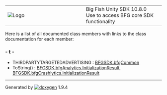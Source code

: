<table>
<colgroup>
<col style="width: 50%" />
<col style="width: 50%" />
</colgroup>
<tbody>
<tr class="odd">
<td><img src="Icon-100.png" alt="Logo" /></td>
<td><div id="projectname">
Big Fish Unity SDK<span id="projectnumber"> 10.8.0</span>
</div>
<div id="projectbrief">
Use to access BFG core SDK functionality
</div></td>
</tr>
</tbody>
</table>

Here is a list of all documented class members with links to the class
documentation for each member:

### \- t -

  - THIRDPARTYTARGETEDADVERTISING : [BFGSDK.bfgCommon](class_b_f_g_s_d_k_1_1bfg_common.html#ab1e98f186d8a5d9939e54ee081121591)
  - ToString() : [BFGSDK.bfgAnalytics.InitializationResult](struct_b_f_g_s_d_k_1_1bfg_analytics_1_1_initialization_result.html#aa95d5e095c39112fda4d1f8d302ba4a3),
    [BFGSDK.bfgCrashlytics.InitializationResult](struct_b_f_g_s_d_k_1_1bfg_crashlytics_1_1_initialization_result.html#abe1a0218e013af926771950a8a8538f0)

-----

Generated
by [![doxygen](doxygen.svg)](https://www.doxygen.org/index.html) 1.9.4
